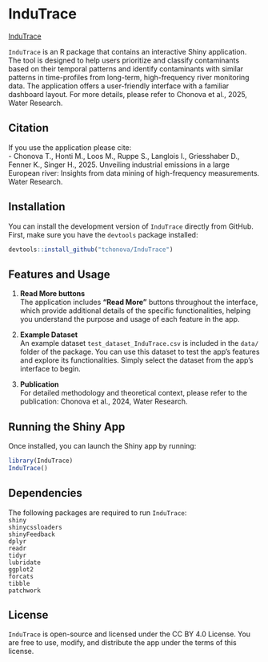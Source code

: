 
<!-- README.md is generated from README.Rmd. Please edit that file -->

# InduTrace

<!-- badges: start -->

[InduTrace](https://github.com/tchonova/InduTrace/actions)
<!-- badges: end -->

`InduTrace` is an R package that contains an interactive Shiny
application. The tool is designed to help users prioritize and classify
contaminants based on their temporal patterns and identify contaminants
with similar patterns in time-profiles from long-term, high-frequency
river monitoring data. The application offers a user-friendly interface
with a familiar dashboard layout. For more details, please refer to
Chonova et al., 2025, Water Research.

## Citation

If you use the application please cite: <br> - Chonova T., Honti M.,
Loos M., Ruppe S., Langlois I., Griesshaber D., Fenner K., Singer H.,
2025. Unveiling industrial emissions in a large European river: Insights
from data mining of high-frequency measurements. Water Research.<br>

## Installation

You can install the development version of `InduTrace` directly from
GitHub. First, make sure you have the `devtools` package installed:

``` r
devtools::install_github("tchonova/InduTrace")
```

## Features and Usage

1.  **Read More buttons**  
    The application includes **“Read More”** buttons throughout the
    interface, which provide additional details of the specific
    functionalities, helping you understand the purpose and usage of
    each feature in the app.

2.  **Example Dataset**  
    An example dataset `test_dataset_InduTrace.csv` is included in the
    `data/` folder of the package. You can use this dataset to test the
    app’s features and explore its functionalities. Simply select the
    dataset from the app’s interface to begin.

3.  **Publication**  
    For detailed methodology and theoretical context, please refer to
    the publication: Chonova et al., 2024, Water Research.

## Running the Shiny App

Once installed, you can launch the Shiny app by running:

``` r
library(InduTrace)
InduTrace()
```

## Dependencies

The following packages are required to run `InduTrace`:<br> `shiny`<br>
`shinycssloaders`<br> `shinyFeedback`<br> `dplyr`<br> `readr`<br>
`tidyr`<br> `lubridate`<br> `ggplot2`<br> `forcats`<br> `tibble`<br>
`patchwork`<br>

## License

`InduTrace` is open-source and licensed under the CC BY 4.0 License. You
are free to use, modify, and distribute the app under the terms of this
license.
